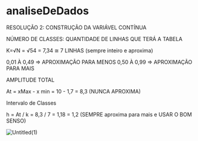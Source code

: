 # analiseDeDados

RESOLUÇÃO 2: CONSTRUÇÃO DA VARIÁVEL CONTÍNUA

NÚMERO DE CLASSES: QUANTIDADE DE LINHAS QUE TERÁ A TABELA

K=√N = √54 = 7,34 ≅ 7 LINHAS (sempre inteiro e aproxima)

0,01 À 0,49 => APROXIMAÇÃO PARA MENOS
0,50 À 0,99 => APROXIMAÇÃO PARA MAIS

AMPLITUDE TOTAL

At = xMax - x min = 10 - 1,7 = 8,3  (NUNCA APROXIMA)

Intervalo de Classes 

h = At / k = 8,3 / 7 = 1,18 = 1,2 (SEMPRE aproxima para mais e USAR O BOM SENSO)

![Untitled(1)](https://user-images.githubusercontent.com/81258318/189789883-456a6134-4afa-4234-b5e9-a413ab038e23.png)
